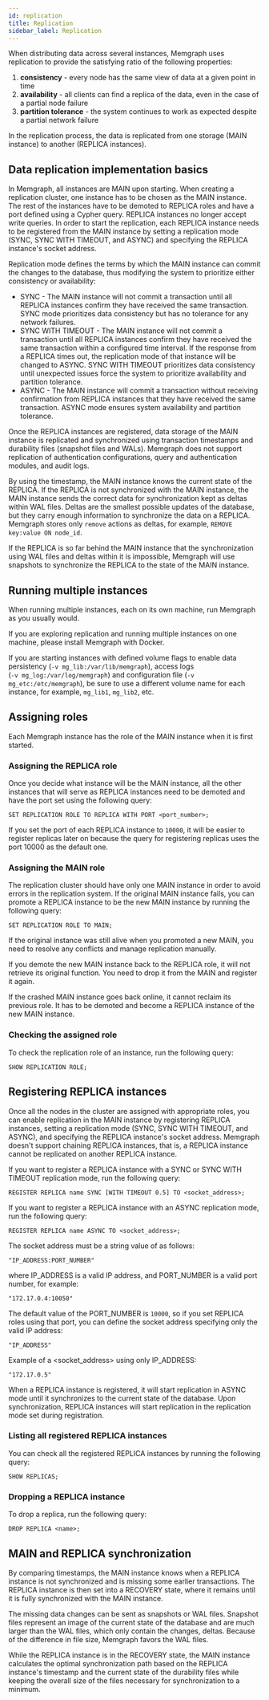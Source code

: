 ```yaml
---
id: replication
title: Replication
sidebar_label: Replication
---
```


When distributing data across several instances, Memgraph uses replication to
provide the satisfying ratio of the following properties:

 1. **consistency** - every node has the same view of data at a given point in
    time 
 2. **availability** - all clients can find a replica of the data, even in the
    case of a partial node failure
 3. **partition tolerance** - the system continues to work as expected despite a
    partial network failure

In the replication process, the data is replicated from one storage (MAIN
instance) to another (REPLICA instances).

## Data replication implementation basics 

In Memgraph, all instances are MAIN upon starting. When creating a replication
cluster, one instance has to be chosen as the MAIN instance. The rest of the
instances have to be demoted to REPLICA roles and have a port defined using a
Cypher query. REPLICA instances no longer accept write queries. In order to
start the replication, each REPLICA instance needs to be registered from the
MAIN instance by setting a replication mode (SYNC, SYNC WITH TIMEOUT, and ASYNC)
and specifying the REPLICA instance's socket address. 

Replication mode defines the terms by which the MAIN instance can commit the
changes to the database, thus modifying the system to prioritize either
consistency or availability: 
  - SYNC - The MAIN instance will not commit a transaction until all REPLICA
    instances confirm they have received the same transaction. SYNC mode
    prioritizes data consistency but has no tolerance for any network failures.  
  - SYNC WITH TIMEOUT - The MAIN instance will not commit a transaction until
    all REPLICA instances confirm they have received the same transaction within
    a configured time interval. If the response from a REPLICA times out, the
    replication mode of that instance will be changed to ASYNC. SYNC WITH
    TIMEOUT prioritizes data consistency until unexpected issues force
    the system to prioritize availability and partition tolerance.
  - ASYNC - The MAIN instance will commit a transaction without receiving
    confirmation from REPLICA instances that they have received the same
    transaction. ASYNC mode ensures system availability and partition tolerance.

Once the REPLICA instances are registered, data storage of the MAIN instance is
replicated and synchronized using transaction timestamps and durability files
(snapshot files and WALs). Memgraph does not support replication of
authentication configurations, query and authentication modules, and audit logs.

By using the timestamp, the MAIN instance knows the current state of the
REPLICA. If the REPLICA is not synchronized with the MAIN instance, the MAIN
instance sends the correct data for synchronization kept as deltas within WAL
files. Deltas are the smallest possible updates of the database, but they carry
enough information to synchronize the data on a REPLICA. Memgraph stores only
`remove` actions as deltas, for example, `REMOVE key:value ON node_id`.

If the REPLICA is so far behind the MAIN instance that the synchronization using
WAL files and deltas within it is impossible, Memgraph will use snapshots to
synchronize the REPLICA to the state of the MAIN instance.

## Running multiple instances

When running multiple instances, each on its own machine, run Memgraph as you
usually would.

If you are exploring replication and running multiple instances on one machine,
please install Memgraph with Docker.

If you are starting instances with defined volume flags to enable data
persistency (`-v mg_lib:/var/lib/memgraph`), access logs <br/> (`-v
mg_log:/var/log/memgraph`) and configuration file (`-v mg_etc:/etc/memgraph`),
be sure to use a different volume name for each instance, for example,
`mg_lib1`, `mg_lib2`, etc.

## Assigning roles 

Each Memgraph instance has the role of the MAIN instance when it is first
started. 

### Assigning the REPLICA role

Once you decide what instance will be the MAIN instance, all the other instances
that will serve as REPLICA instances need to be demoted and have the port set
using the following query:

```plaintext
SET REPLICATION ROLE TO REPLICA WITH PORT <port_number>;
```

If you set the port of each REPLICA instance to `10000`, it will be easier to
register replicas later on because the query for registering replicas uses the
port 10000 as the default one.  

### Assigning the MAIN role

The replication cluster should have only one MAIN instance in order to
avoid errors in the replication system. If the original MAIN instance fails, you
can promote a REPLICA instance to be the new MAIN instance by running the
following query:

```plaintext
SET REPLICATION ROLE TO MAIN;
```

If the original instance was still alive when you promoted a new MAIN, you need
to resolve any conflicts and manage replication manually.

If you demote the new MAIN instance back to the REPLICA role, it will not retrieve
its original function. You need to drop it from the MAIN and register it again.

If the crashed MAIN instance goes back online, it cannot reclaim its previous
role. It has to be demoted and become a REPLICA instance of the new MAIN
instance.

### Checking the assigned role

To check the replication role of an instance, run the following
query:

```plaintext
SHOW REPLICATION ROLE;
```

## Registering REPLICA instances

Once all the nodes in the cluster are assigned with appropriate roles, you can
enable replication in the MAIN instance by registering REPLICA instances,
setting a replication mode (SYNC, SYNC WITH TIMEOUT, and ASYNC), and specifying
the REPLICA instance's socket address. Memgraph doesn't support chaining REPLICA
instances, that is, a REPLICA instance cannot be replicated on another REPLICA
instance.

If you want to register a REPLICA instance with a SYNC or SYNC WITH TIMEOUT
replication mode, run the following query:

```plaintext
REGISTER REPLICA name SYNC [WITH TIMEOUT 0.5] TO <socket_address>;
```

If you want to register a REPLICA instance with an ASYNC replication mode, run
the following query:

```plaintext
REGISTER REPLICA name ASYNC TO <socket_address>;
```

The socket address must be a string value of as follows:

```plaintext
"IP_ADDRESS:PORT_NUMBER"
```

where IP_ADDRESS is a valid IP address, and PORT_NUMBER is a valid port number,
for example: 

```plaintext
"172.17.0.4:10050"
```

The default value of the PORT_NUMBER is `10000`, so if you set REPLICA roles using
that port, you can define the socket address specifying only the valid IP address: 

```plaintext
"IP_ADDRESS"
```

Example of a <socket_address> using only IP_ADDRESS:

```plaintext
"172.17.0.5"
```

When a REPLICA instance is registered, it will start replication in ASYNC mode
until it synchronizes to the current state of the database. Upon
synchronization, REPLICA instances will start replication in the replication
mode set during registration.

### Listing all registered REPLICA instances

You can check all the registered REPLICA instances by running the following query: 

```plaintext
SHOW REPLICAS;
```

### Dropping a REPLICA instance

To drop a replica, run the following query:

```plaintext
DROP REPLICA <name>;
```

## MAIN and REPLICA synchronization

By comparing timestamps, the MAIN instance knows when a REPLICA instance is not
synchronized and is missing some earlier transactions. The REPLICA instance is then
set into a RECOVERY state, where it remains until it is fully synchronized with
the MAIN instance. 

The missing data changes can be sent as snapshots or WAL files. Snapshot files
represent an image of the current state of the database and are much larger than
the WAL files, which only contain the changes, deltas. Because of the difference
in file size, Memgraph favors the WAL files. 

While the REPLICA instance is in the RECOVERY state, the MAIN instance calculates
the optimal synchronization path based on the REPLICA instance's timestamp and the
current state of the durability files while keeping the overall size of the
files necessary for synchronization to a minimum.